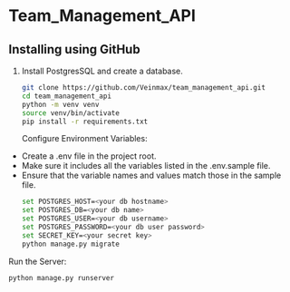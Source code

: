 # Team_Management_API

## Installing using GitHub

1. Install PostgresSQL and create a database.

   ```bash
   git clone https://github.com/Veinmax/team_management_api.git
   cd team_management_api
   python -m venv venv
   source venv/bin/activate
   pip install -r requirements.txt
   ```
   Configure Environment Variables:
- Create a .env file in the project root.
- Make sure it includes all the variables listed in the .env.sample file.
- Ensure that the variable names and values match those in the sample file.
   ```bash
   set POSTGRES_HOST=<your db hostname>
   set POSTGRES_DB=<your db name>
   set POSTGRES_USER=<your db username>
   set POSTGRES_PASSWORD=<your db user password>
   set SECRET_KEY=<your secret key>
   python manage.py migrate
   ```

Run the Server:
```bash
python manage.py runserver
```
